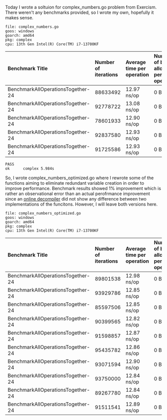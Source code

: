 Today I wrote a soltuion for complex_numbers.go problem from Exercism. There
weren't any benchmarks provided, so I wrote my own, hopefully it makes sense.
```
file: complex_numbers.go
goos: windows
goarch: amd64
pkg: complex
cpu: 13th Gen Intel(R) Core(TM) i7-13700KF
```
|Benchmark Title            |Number of iterations|Average time per operation|Number of bytes allocated per operation|Number of memory allocations per operation                    
|:---|:---|:---|:---|:---|
BenchmarkAllOperationsTogether-24|       88633492|                12.97 ns/op|            0 B/op |         0 allocs/op|
BenchmarkAllOperationsTogether-24 |      92778722 |               13.08 ns/op |           0 B/op  |        0 allocs/op|
BenchmarkAllOperationsTogether-24  |     78601933 |              12.90 ns/op   |         0 B/op    |      0 allocs/op|
BenchmarkAllOperationsTogether-24   |    92837580  |              12.93 ns/op   |         0 B/op    |      0 allocs/op|
BenchmarkAllOperationsTogether-24    |   91725586   |             12.93 ns/op    |        0 B/op     |     0 allocs/op|
```
PASS
ok      complex 5.984s
```

So, I wrote complex_numbers_optimized.go where I rewrote some of the functions
aiming to eliminate redundant variable creation in order to improve
performance. Benchmark results showed 1% improvement which is rather an
observational error than an actual perofrmance improvement since an 
[online decompiler](https://godbolt.org/) did not show any difference between
two implementations of the funcitons. However, I will leave both versions here.
```
file: complex_numbers_optimized.go
goos: windows
goarch: amd64
pkg: complex
cpu: 13th Gen Intel(R) Core(TM) i7-13700KF
```
|Benchmark Title            |Number of iterations|Average time per operation|Number of bytes allocated per operation|Number of memory allocations per operation                    
|:---|:---|:---|:---|:---|
BenchmarkAllOperationsTogether-24|       89801538|                12.98 ns/op|            0 B/op|          0 allocs/op|
BenchmarkAllOperationsTogether-24 |      93929786 |               12.85 ns/op |           0 B/op |         0 allocs/op|
BenchmarkAllOperationsTogether-24  |     85597506  |              12.85 ns/op  |          0 B/op  |        0 allocs/op|
BenchmarkAllOperationsTogether-24   |    90399565   |             12.82 ns/op   |         0 B/op   |       0 allocs/op|
BenchmarkAllOperationsTogether-24    |   91598857    |            12.87 ns/op    |        0 B/op    |      0 allocs/op|
BenchmarkAllOperationsTogether-24     |  95435782     |           12.86 ns/op     |       0 B/op     |     0 allocs/op|
BenchmarkAllOperationsTogether-24      | 93071594      |          12.90 ns/op      |      0 B/op      |    0 allocs/op|
BenchmarkAllOperationsTogether-24       |93750000       |         12.84 ns/op       |     0 B/op       |   0 allocs/op|
BenchmarkAllOperationsTogether-24       |89267780        |        12.84 ns/op        |    0 B/op        |  0 allocs/op|
BenchmarkAllOperationsTogether-24       |91511541         |       12.89 ns/op         |   0 B/op         | 0 allocs/op|